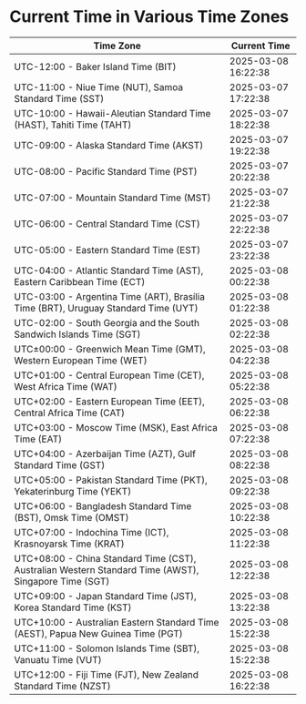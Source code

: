 # Current Time in Various Time Zones

| Time Zone | Current Time |
|-----------|--------------|
| UTC-12:00 - Baker Island Time (BIT) | 2025-03-08 16:22:38 |
| UTC-11:00 - Niue Time (NUT), Samoa Standard Time (SST) | 2025-03-07 17:22:38 |
| UTC-10:00 - Hawaii-Aleutian Standard Time (HAST), Tahiti Time (TAHT) | 2025-03-07 18:22:38 |
| UTC-09:00 - Alaska Standard Time (AKST) | 2025-03-07 19:22:38 |
| UTC-08:00 - Pacific Standard Time (PST) | 2025-03-07 20:22:38 |
| UTC-07:00 - Mountain Standard Time (MST) | 2025-03-07 21:22:38 |
| UTC-06:00 - Central Standard Time (CST) | 2025-03-07 22:22:38 |
| UTC-05:00 - Eastern Standard Time (EST) | 2025-03-07 23:22:38 |
| UTC-04:00 - Atlantic Standard Time (AST), Eastern Caribbean Time (ECT) | 2025-03-08 00:22:38 |
| UTC-03:00 - Argentina Time (ART), Brasília Time (BRT), Uruguay Standard Time (UYT) | 2025-03-08 01:22:38 |
| UTC-02:00 - South Georgia and the South Sandwich Islands Time (SGT) | 2025-03-08 02:22:38 |
| UTC±00:00 - Greenwich Mean Time (GMT), Western European Time (WET) | 2025-03-08 04:22:38 |
| UTC+01:00 - Central European Time (CET), West Africa Time (WAT) | 2025-03-08 05:22:38 |
| UTC+02:00 - Eastern European Time (EET), Central Africa Time (CAT) | 2025-03-08 06:22:38 |
| UTC+03:00 - Moscow Time (MSK), East Africa Time (EAT) | 2025-03-08 07:22:38 |
| UTC+04:00 - Azerbaijan Time (AZT), Gulf Standard Time (GST) | 2025-03-08 08:22:38 |
| UTC+05:00 - Pakistan Standard Time (PKT), Yekaterinburg Time (YEKT) | 2025-03-08 09:22:38 |
| UTC+06:00 - Bangladesh Standard Time (BST), Omsk Time (OMST) | 2025-03-08 10:22:38 |
| UTC+07:00 - Indochina Time (ICT), Krasnoyarsk Time (KRAT) | 2025-03-08 11:22:38 |
| UTC+08:00 - China Standard Time (CST), Australian Western Standard Time (AWST), Singapore Time (SGT) | 2025-03-08 12:22:38 |
| UTC+09:00 - Japan Standard Time (JST), Korea Standard Time (KST) | 2025-03-08 13:22:38 |
| UTC+10:00 - Australian Eastern Standard Time (AEST), Papua New Guinea Time (PGT) | 2025-03-08 15:22:38 |
| UTC+11:00 - Solomon Islands Time (SBT), Vanuatu Time (VUT) | 2025-03-08 15:22:38 |
| UTC+12:00 - Fiji Time (FJT), New Zealand Standard Time (NZST) | 2025-03-08 16:22:38 |
